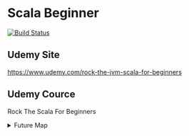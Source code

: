 # Scala Beginner
[![Build Status](https://travis-ci.org/friendbear/RockBeginnerForScala.svg?branch=master)](https://travis-ci.org/friendbear/RockBeginnerForScala)
## Udemy Site

<https://www.udemy.com/rock-the-jvm-scala-for-beginners>

## Udemy Cource
Rock The Scala For Beginners


<details>
<summary>Future Map</summary>
<pre>
<code>
val head = "Scala Advanced Cource".split(" ").toList.head
val power = {
 Seq(
   "Apache Spark",
   "AWS EMR",
   "AWS S3",
   "AWS DynamoDB"
 ).flatMap(v => Map(head -> v))
}.mkString
// ElasticsSearch -> Kibana -> ...
}
</code>

<code>
+ Scala Native
+ Scala JS
+ LLVM
+ etc 
</code>
</pre>
</details>

